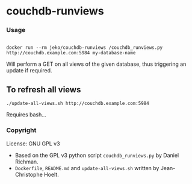 # couchdb-runviews

### Usage
```

docker run --rm jeko/couchdb-runviews /couchdb_runviews.py http://couchdb.example.com:5984 my-database-name
```

Will perform a GET on all views of the given database, thus triggering an update if required.

## To refresh all views

```
./update-all-views.sh http://couchdb.example.com:5984
```

Requires bash...

### Copyright

License: GNU GPL v3

 * Based on the GPL v3 python script `couchdb_runviews.py` by Daniel Richman.
 * `Dockerfile`, `README.md` and `update-all-views.sh` written by Jean-Christophe Hoelt.
